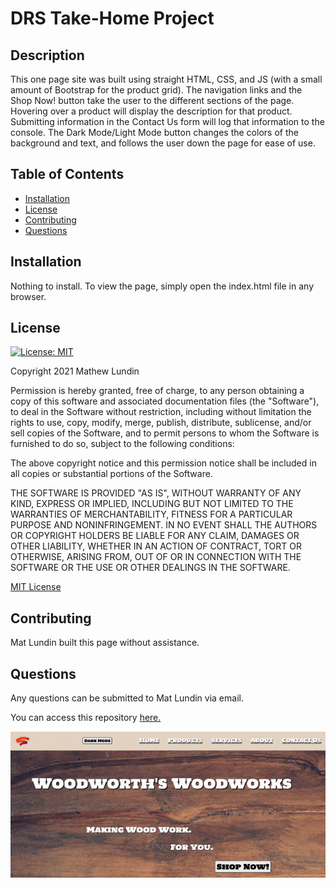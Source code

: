 # DRS Take-Home Project

## Description
  This one page site was built using straight HTML, CSS, and JS (with a small amount of Bootstrap for the product grid). The navigation links and the Shop Now! button take the user to the different sections of the page. Hovering over a product will display the description for that product. Submitting information in the Contact Us form will log that information to the console. The Dark Mode/Light Mode button changes the colors of the background and text, and follows the user down the page for ease of use.

## Table of Contents
- [Installation](#installation)
- [License](#license)
- [Contributing](#contributing)
- [Questions](#questions)

## Installation
Nothing to install. To view the page, simply open the index.html file in any browser.

## License
  [![License: MIT](https://img.shields.io/badge/License-MIT-yellow.svg)](https://opensource.org/licenses/MIT)

Copyright 2021 Mathew Lundin

Permission is hereby granted, free of charge, to any person obtaining a copy of this software and associated documentation files (the "Software"), to deal in the Software without restriction, including without limitation the rights to use, copy, modify, merge, publish, distribute, sublicense, and/or sell copies of the Software, and to permit persons to whom the Software is furnished to do so, subject to the following conditions:

The above copyright notice and this permission notice shall be included in all copies or substantial portions of the Software.

THE SOFTWARE IS PROVIDED "AS IS", WITHOUT WARRANTY OF ANY KIND, EXPRESS OR IMPLIED, INCLUDING BUT NOT LIMITED TO THE WARRANTIES OF MERCHANTABILITY, FITNESS FOR A PARTICULAR PURPOSE AND NONINFRINGEMENT. IN NO EVENT SHALL THE AUTHORS OR COPYRIGHT HOLDERS BE LIABLE FOR ANY CLAIM, DAMAGES OR OTHER LIABILITY, WHETHER IN AN ACTION OF CONTRACT, TORT OR OTHERWISE, ARISING FROM, OUT OF OR IN CONNECTION WITH THE SOFTWARE OR THE USE OR OTHER DEALINGS IN THE SOFTWARE.

  [MIT License](https://opensource.org/licenses/MIT)
    

## Contributing
Mat Lundin built this page without assistance.

## Questions
Any questions can be submitted to Mat Lundin via email.



You can access this repository [here.](https://github.com/mat-lundin/DRS-takehome)

![screenshot](./assets/images/screenshot.gif)

